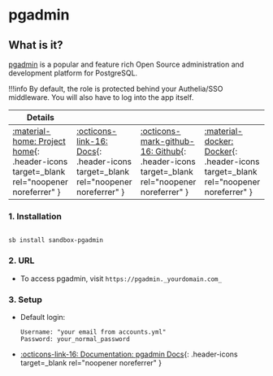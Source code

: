 # pgadmin

## What is it?

[pgadmin](https://www.pgadmin.org/) is a popular and feature rich Open Source administration and development platform for PostgreSQL.

!!!info
    By default, the role is protected behind your Authelia/SSO middleware. You will also have to log into the app itself.

| Details     |             |             |             |
|-------------|-------------|-------------|-------------|
| [:material-home: Project home](https://www.pgadmin.org/){: .header-icons target=_blank rel="noopener noreferrer" } | [:octicons-link-16: Docs](https://www.pgadmin.org/docs/pgadmin4/6.14/getting_started.html){: .header-icons target=_blank rel="noopener noreferrer" } | [:octicons-mark-github-16: Github](https://github.com/pgadmin-org/pgadmin4){: .header-icons target=_blank rel="noopener noreferrer" } | [:material-docker: Docker](https://hub.docker.com/r/dpage/pgadmin4/){: .header-icons target=_blank rel="noopener noreferrer" }|

### 1. Installation

``` shell

sb install sandbox-pgadmin

```

### 2. URL

- To access pgadmin, visit `https://pgadmin._yourdomain.com_`

### 3. Setup

- Default login:

  ``` { .yaml}
  Username: "your email from accounts.yml"
  Password: your_normal_password
  ```

- [:octicons-link-16: Documentation: pgadmin Docs](https://www.pgadmin.org/docs/){: .header-icons target=_blank rel="noopener noreferrer" }
